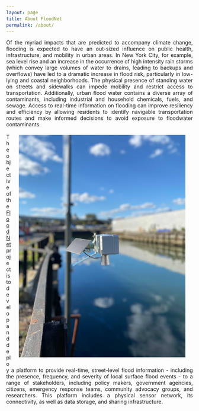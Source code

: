 ```yaml
---
layout: page
title: About FloodNet
permalink: /about/
---
```


<div align="justify">
  Of the myriad impacts that are predicted to accompany climate change, flooding is expected to have an out-sized influence on public health, infrastructure, and mobility in urban areas. In New York City, for example, sea level rise and an increase in the occurrence of high intensity rain storms (which convey large volumes of water to drains, leading to backups and overflows) have led to a dramatic increase in flood risk, particularly in low-lying and coastal neighborhoods. The physical presence of standing water on streets and sidewalks can impede mobility and restrict access to transportation. Additionally, urban flood water contains a diverse array of contaminants, including industrial and household chemicals, fuels, and sewage. Access to real-time information on flooding can improve resiliency and efficiency by allowing residents to identify navigable transportation routes and make informed decisions to avoid exposure to floodwater contaminants.
</div>
<img style="padding: 20px; float: right;" src="/gowanus-sensor.jpg" width="450">





<div align="justify">
</br>
The objective of the <a href="https://www.floodnet.nyc/">FloodNet</a> project is to develop and deploy a platform to provide real-time, street-level flood information - including the presence, frequency, and severity of local surface flood events - to a range of stakeholders, including policy makers, government agencies, citizens, emergency response teams, community advocacy groups, and researchers. This platform includes a physical sensor network, its connectivity, as well as data storage, and sharing infrastructure.
</div>

